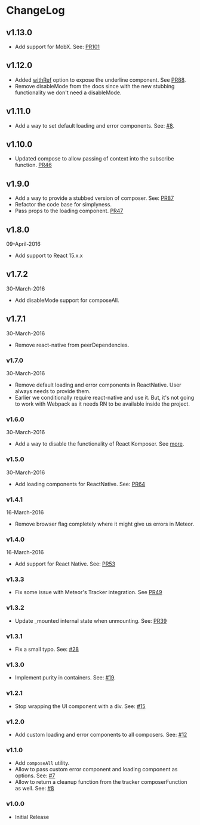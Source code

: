 # ChangeLog

## v1.13.0

* Add support for MobX. See: [PR101](https://github.com/kadirahq/react-komposer/pull/101)

## v1.12.0

* Added [withRef](https://github.com/kadirahq/react-komposer#ref-to-base-component) option to expose the underline component. See [PR88](https://github.com/kadirahq/react-komposer/pull/88).
* Remove disableMode from the docs since with the new stubbing functionality we don't need a disableMode.

## v1.11.0

* Add a way to set default loading and error components. See: [#8](https://github.com/kadirahq/react-komposer/issues/8).

## v1.10.0

* Updated compose to allow passing of context into the subscribe function. [PR46](https://github.com/kadirahq/react-komposer/pull/46)

## v1.9.0

* Add a way to provide a stubbed version of composer. See: [PR87](https://github.com/kadirahq/react-komposer/pull/87)
* Refactor the code base for simplyness.
* Pass props to the loading component. [PR47](https://github.com/kadirahq/react-komposer/pull/47)

## v1.8.0
09-April-2016

* Add support to React 15.x.x

## v1.7.2
30-March-2016

* Add disableMode support for composeAll.

## v1.7.1
30-March-2016

* Remove react-native from peerDependencies.

### v1.7.0
30-March-2016

* Remove default loading and error components in ReactNative. User always needs to provide them.
* Earlier we conditionally require react-native and use it. But, it's not going to work with Webpack as it needs RN to be available inside the project.

### v1.6.0
30-March-2016

* Add a way to disable the functionality of React Komposer. See [more](https://github.com/kadirahq/react-komposer#disable-functionality).

### v1.5.0
30-March-2016

* Add loading components for ReactNative. See: [PR64](https://github.com/kadirahq/react-komposer/pull/64)

### v1.4.1
16-March-2016

* Remove browser flag completely where it might give us errors in Meteor.

### v1.4.0
16-March-2016

* Add support for React Native. See: [PR53](https://github.com/kadirahq/react-komposer/pull/53)

### v1.3.3

* Fix some issue with Meteor's Tracker integration. See [PR49](https://github.com/kadirahq/react-komposer/pull/49)

### v1.3.2

* Update _mounted internal state when unmounting. See: [PR39](https://github.com/kadirahq/react-komposer/pull/39)

### v1.3.1
* Fix a small typo. See: [#28](https://github.com/kadirahq/react-komposer/pull/28)

### v1.3.0
* Implement purity in containers. See: [#19](https://github.com/kadirahq/react-komposer/issues/19).

### v1.2.1

* Stop wrapping the UI component with a div. See: [#15](https://github.com/kadirahq/react-komposer/issues/15)

### v1.2.0

* Add custom loading and error components to all composers. See: [#12](https://github.com/kadirahq/react-komposer/pull/12)

### v1.1.0

* Add `composeAll` utility.
* Allow to pass custom error component and loading component as options. See: [#7](https://github.com/kadirahq/react-komposer/issues/7)
* Allow to return a cleanup function from the tracker composerFunction as well. See: [#8](https://github.com/kadirahq/react-komposer/issues/8)

### v1.0.0

* Initial Release
